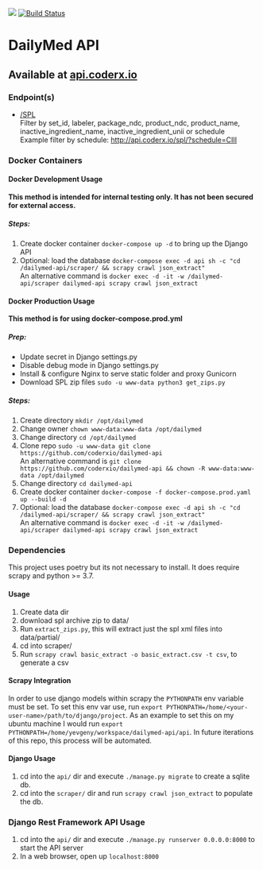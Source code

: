 [<img src="https://img.shields.io/badge/slack-@CodeRx-blue.svg?logo=slack">](https://coderx.slack.com) [![Build Status](https://travis-ci.org/coderxio/dailymed-api.svg?branch=master)](https://travis-ci.org/coderxio/dailymed-api)

# DailyMed API
## Available at [api.coderx.io](http://api.coderx.io)
### Endpoint(s)
- [/SPL](http://api.coderx.io/spl)  
   Filter by set_id, labeler, package_ndc, product_ndc, product_name, inactive_ingredient_name, inactive_ingredient_unii or schedule  
   Example filter by schedule: http://api.coderx.io/spl/?schedule=CIII

### Docker Containers
#### Docker Development Usage
**This method is intended for internal testing only.  It has not been secured for external access.**
##### Steps:
1. Create docker container `docker-compose up -d` to bring up the Django API
2. Optional: load the database `docker-compose exec -d api sh -c "cd /dailymed-api/scraper/ && scrapy crawl json_extract"`  
   An alternative command is `docker exec -d -it -w /dailymed-api/scraper dailymed-api scrapy crawl json_extract`

#### Docker Production Usage
**This method is for using docker-compose.prod.yml**
##### Prep:
- Update secret in Django settings.py
- Disable debug mode in Django settings.py
- Install & configure Nginx to serve static folder and proxy Gunicorn
- Download SPL zip files `sudo -u www-data python3 get_zips.py`
##### Steps:
1. Create directory `mkdir /opt/dailymed`
2. Change owner `chown www-data:www-data /opt/dailymed`
3. Change directory `cd /opt/dailymed`
4. Clone repo `sudo -u www-data git clone https://github.com/coderxio/dailymed-api`  
   An alternative command is `git clone https://github.com/coderxio/dailymed-api && chown -R www-data:www-data /opt/dailymed`  
5. Change directory `cd dailymed-api`
6. Create docker container `docker-compose -f docker-compose.prod.yaml up --build -d`
7. Optional: load the database `docker-compose exec -d api sh -c "cd /dailymed-api/scraper/ && scrapy crawl json_extract"`  
   An alternative command is `docker exec -d -it -w /dailymed-api/scraper dailymed-api scrapy crawl json_extract`

### Dependencies
This project uses poetry but its not necessary to install. It does require scrapy and python >= 3.7.

#### Usage
1. Create data dir
2. download spl archive zip to data/
3. Run `extract_zips.py`, this will extract just the spl xml files into data/partial/
4. cd into scraper/
5. Run `scrapy crawl basic_extract -o basic_extract.csv -t csv`, to generate a csv

#### Scrapy Integration
In order to use django models within scrapy the `PYTHONPATH` env variable must be set. To set this env var use, run `export PYTHONPATH=/home/<your-user-name>/path/to/django/project`. As an example to set this on my ubuntu machine I would run `export PYTHONPATH=/home/yevgeny/workspace/dailymed-api/api`. In future iterations of this repo, this process will be automated. 

#### Django Usage
1. cd into the `api/` dir and execute `./manage.py migrate` to create a sqlite db.
2. cd into the `scraper/` dir and run `scrapy crawl json_extract` to populate the db.

### Django Rest Framework API Usage
1. cd into the `api/` dir and execute `./manage.py runserver 0.0.0.0:8000` to start the API server
2. In a web browser, open up `localhost:8000`
